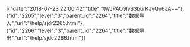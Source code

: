 [{"date":"2018-07-23 22:00:42","title":"tWJPAO9lvS3burKJvQn6JA=="},{"id":"2265","level":"3","parent_id":"2264","title":"数据导入","url":"/help/sjdr2265.html"},{"id":"2266","level":"3","parent_id":"2264","title":"数据导出","url":"/help/sjdc2266.html"}]